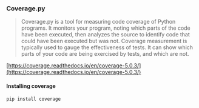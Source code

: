 ### Coverage.py

> Coverage.py is a tool for measuring code coverage of Python programs. It monitors your program, noting which parts of the code have been executed, then analyzes the source to identify code that could have been executed but was not.
> Coverage measurement is typically used to gauge the effectiveness of tests. It can show which parts of your code are being exercised by tests, and which are not.

[https://coverage.readthedocs.io/en/coverage-5.0.3/](https://coverage.readthedocs.io/en/coverage-5.0.3/)

#### Installing coverage

```
pip install coverage
```